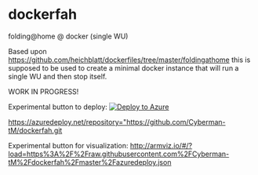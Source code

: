 # dockerfah
folding@home @ docker (single WU)

Based upon https://github.com/heichblatt/dockerfiles/tree/master/foldingathome this is supposed to be used to create a minimal docker instance that will run a single WU and then stop itself.

WORK IN PROGRESS!

Experimental button to deploy:
[![Deploy to Azure](http://azuredeploy.net/deploybutton.png)](https://azuredeploy.net/)

https://azuredeploy.net/repository="https://github.com/Cyberman-tM/dockerfah.git


Experimental button for visualization:
http://armviz.io/#/?load=https%3A%2F%2Fraw.githubusercontent.com%2FCyberman-tM%2Fdockerfah%2Fmaster%2Fazuredeploy.json
